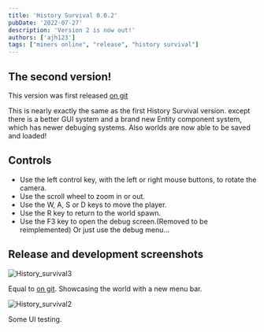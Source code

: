 ```yaml
---
title: 'History Survival 0.0.2'
pubDate: '2022-07-27'
description: 'Version 2 is now out!'
authors: ['ajh123']
tags: ["miners online", "release", "history survival"]
---
```


## The second version!

This version was first released [on git](https://github.com/ajh123-archives/HistorySurvival/releases/tag/v0.0.2)

This is nearly exactly the same as the first History Survival version. except there is a better GUI system and a brand new Entity component system, which has newer debuging systems. Also worlds are now able to be saved and loaded!

## Controls
* Use the left control key, with the left or right mouse buttons, to rotate the camera.
* Use the scroll wheel to zoom in or out.
* Use the W, A, S or D keys to move the player.
* Use the R key to return to the world spawn.
* Use the F3 key to open the debug screen.(Removed to be reimplemented) Or just use the debug menu...

## Release and development screenshots
![History_survival3](https://user-images.githubusercontent.com/41990982/224503965-4d13f1a7-0efd-4d60-9d04-9e4fcd2483a1.PNG)

Equal to [on git](https://github.com/ajh123-development/HistorySurvival/releases/tag/v0.0.2). Showcasing the world with a new menu bar.</img>


![History_survival2](https://user-images.githubusercontent.com/41990982/224503992-7c84421f-2012-472e-8fd0-7dae7568ab98.png)

Some UI testing.
